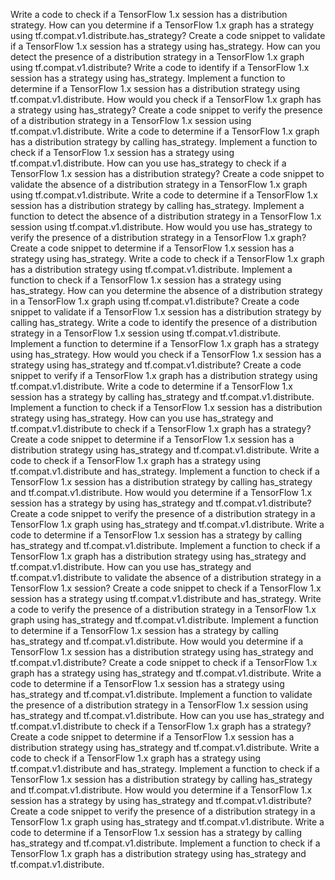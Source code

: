 Write a code to check if a TensorFlow 1.x session has a distribution strategy.
How can you determine if a TensorFlow 1.x graph has a strategy using tf.compat.v1.distribute.has_strategy?
Create a code snippet to validate if a TensorFlow 1.x session has a strategy using has_strategy.
How can you detect the presence of a distribution strategy in a TensorFlow 1.x graph using tf.compat.v1.distribute?
Write a code to identify if a TensorFlow 1.x session has a strategy using has_strategy.
Implement a function to determine if a TensorFlow 1.x session has a distribution strategy using tf.compat.v1.distribute.
How would you check if a TensorFlow 1.x graph has a strategy using has_strategy?
Create a code snippet to verify the presence of a distribution strategy in a TensorFlow 1.x session using tf.compat.v1.distribute.
Write a code to determine if a TensorFlow 1.x graph has a distribution strategy by calling has_strategy.
Implement a function to check if a TensorFlow 1.x session has a strategy using tf.compat.v1.distribute.
How can you use has_strategy to check if a TensorFlow 1.x session has a distribution strategy?
Create a code snippet to validate the absence of a distribution strategy in a TensorFlow 1.x graph using tf.compat.v1.distribute.
Write a code to determine if a TensorFlow 1.x session has a distribution strategy by calling has_strategy.
Implement a function to detect the absence of a distribution strategy in a TensorFlow 1.x session using tf.compat.v1.distribute.
How would you use has_strategy to verify the presence of a distribution strategy in a TensorFlow 1.x graph?
Create a code snippet to determine if a TensorFlow 1.x session has a strategy using has_strategy.
Write a code to check if a TensorFlow 1.x graph has a distribution strategy using tf.compat.v1.distribute.
Implement a function to check if a TensorFlow 1.x session has a strategy using has_strategy.
How can you determine the absence of a distribution strategy in a TensorFlow 1.x graph using tf.compat.v1.distribute?
Create a code snippet to validate if a TensorFlow 1.x session has a distribution strategy by calling has_strategy.
Write a code to identify the presence of a distribution strategy in a TensorFlow 1.x session using tf.compat.v1.distribute.
Implement a function to determine if a TensorFlow 1.x graph has a strategy using has_strategy.
How would you check if a TensorFlow 1.x session has a strategy using has_strategy and tf.compat.v1.distribute?
Create a code snippet to verify if a TensorFlow 1.x graph has a distribution strategy using tf.compat.v1.distribute.
Write a code to determine if a TensorFlow 1.x session has a strategy by calling has_strategy and tf.compat.v1.distribute.
Implement a function to check if a TensorFlow 1.x session has a distribution strategy using has_strategy.
How can you use has_strategy and tf.compat.v1.distribute to check if a TensorFlow 1.x graph has a strategy?
Create a code snippet to determine if a TensorFlow 1.x session has a distribution strategy using has_strategy and tf.compat.v1.distribute.
Write a code to check if a TensorFlow 1.x graph has a strategy using tf.compat.v1.distribute and has_strategy.
Implement a function to check if a TensorFlow 1.x session has a distribution strategy by calling has_strategy and tf.compat.v1.distribute.
How would you determine if a TensorFlow 1.x session has a strategy by using has_strategy and tf.compat.v1.distribute?
Create a code snippet to verify the presence of a distribution strategy in a TensorFlow 1.x graph using has_strategy and tf.compat.v1.distribute.
Write a code to determine if a TensorFlow 1.x session has a strategy by calling has_strategy and tf.compat.v1.distribute.
Implement a function to check if a TensorFlow 1.x graph has a distribution strategy using has_strategy and tf.compat.v1.distribute.
How can you use has_strategy and tf.compat.v1.distribute to validate the absence of a distribution strategy in a TensorFlow 1.x session?
Create a code snippet to check if a TensorFlow 1.x session has a strategy using tf.compat.v1.distribute and has_strategy.
Write a code to verify the presence of a distribution strategy in a TensorFlow 1.x graph using has_strategy and tf.compat.v1.distribute.
Implement a function to determine if a TensorFlow 1.x session has a strategy by calling has_strategy and tf.compat.v1.distribute.
How would you determine if a TensorFlow 1.x session has a distribution strategy using has_strategy and tf.compat.v1.distribute?
Create a code snippet to check if a TensorFlow 1.x graph has a strategy using has_strategy and tf.compat.v1.distribute.
Write a code to determine if a TensorFlow 1.x session has a strategy using has_strategy and tf.compat.v1.distribute.
Implement a function to validate the presence of a distribution strategy in a TensorFlow 1.x session using has_strategy and tf.compat.v1.distribute.
How can you use has_strategy and tf.compat.v1.distribute to check if a TensorFlow 1.x graph has a strategy?
Create a code snippet to determine if a TensorFlow 1.x session has a distribution strategy using has_strategy and tf.compat.v1.distribute.
Write a code to check if a TensorFlow 1.x graph has a strategy using tf.compat.v1.distribute and has_strategy.
Implement a function to check if a TensorFlow 1.x session has a distribution strategy by calling has_strategy and tf.compat.v1.distribute.
How would you determine if a TensorFlow 1.x session has a strategy by using has_strategy and tf.compat.v1.distribute?
Create a code snippet to verify the presence of a distribution strategy in a TensorFlow 1.x graph using has_strategy and tf.compat.v1.distribute.
Write a code to determine if a TensorFlow 1.x session has a strategy by calling has_strategy and tf.compat.v1.distribute.
Implement a function to check if a TensorFlow 1.x graph has a distribution strategy using has_strategy and tf.compat.v1.distribute.
